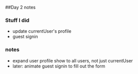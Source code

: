 ##Day 2 notes

### Stuff I did
+ update currentUser's profile
+ guest signin



### notes
+ expand user profile show to all users, not just currentUser
+ later: animate guest signin to fill out the form 
